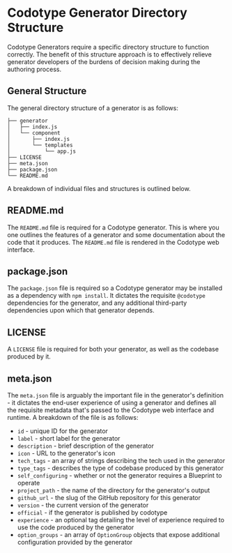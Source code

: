 # Codotype Generator Directory Structure

Codotype Generators require a specific directory structure to function correctly. The benefit of this structure approach is to effectively relieve generator developers of the burdens of decision making during the authoring process.

## General Structure

The general directory structure of a generator is as follows:

```
├── generator
│   ├── index.js
│   └── component
│       ├── index.js
│       └── templates
│           └── app.js
├── LICENSE
├── meta.json
├── package.json
└── README.md
```

A breakdown of individual files and structures is outlined below.

## README.md

The `README.md` file is required for a Codotype generator. This is where you one outlines the features of a generator and some documentation about the code that it produces. The `README.md` file is rendered in the Codotype web interface.

## package.json

The `package.json` file is required so a Codotype generator may be installed as a dependency with `npm install`. It dictates the requisite `@codotype` dependencies for the generator, and any additional third-party dependencies upon which that generator depends.

## LICENSE

A `LICENSE` file is required for both your generator, as well as the codebase produced by it.

## meta.json

The `meta.json` file is arguably the important file in the generator's definition - it dictates the end-user experience of using a generator and defines all the requisite metadata that's passed to the Codotype web interface and runtime. A breakdown of the file is as follows:

- `id` - unique ID for the generator
- `label` - short label for the generator
- `description` - brief description of the generator
- `icon` - URL to the generator's icon
- `tech_tags` - an array of strings describing the tech used in the generator
- `type_tags` - describes the type of codebase produced by this generator
- `self_configuring` - whether or not the generator requires a Blueprint to operate
- `project_path` - the name of the directory for the generator's output
- `github_url` - the slug of the GitHub repository for this generator
- `version` - the current version of the generator
- `official` - if the generator is published by codotype
- `experience` - an optional tag detailing the level of experience required to use the code produced by the generator
- `option_groups` - an array of `OptionGroup` objects that expose additional configuration provided by the generator
